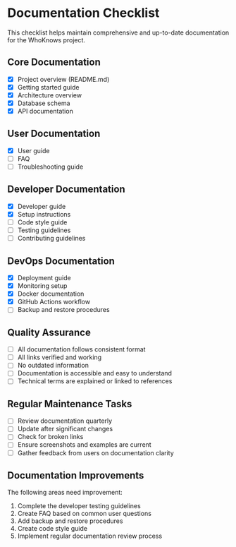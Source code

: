 # Documentation Checklist

This checklist helps maintain comprehensive and up-to-date documentation for the WhoKnows project.

## Core Documentation

- [x] Project overview (README.md)
- [x] Getting started guide
- [x] Architecture overview
- [x] Database schema
- [x] API documentation

## User Documentation

- [x] User guide
- [ ] FAQ
- [ ] Troubleshooting guide

## Developer Documentation

- [x] Developer guide
- [x] Setup instructions
- [ ] Code style guide
- [ ] Testing guidelines
- [ ] Contributing guidelines

## DevOps Documentation

- [x] Deployment guide
- [x] Monitoring setup
- [x] Docker documentation
- [x] GitHub Actions workflow
- [ ] Backup and restore procedures

## Quality Assurance

- [ ] All documentation follows consistent format
- [ ] All links verified and working
- [ ] No outdated information
- [ ] Documentation is accessible and easy to understand
- [ ] Technical terms are explained or linked to references

## Regular Maintenance Tasks

- [ ] Review documentation quarterly
- [ ] Update after significant changes
- [ ] Check for broken links
- [ ] Ensure screenshots and examples are current
- [ ] Gather feedback from users on documentation clarity

## Documentation Improvements

The following areas need improvement:

1. Complete the developer testing guidelines
2. Create FAQ based on common user questions
3. Add backup and restore procedures
4. Create code style guide
5. Implement regular documentation review process 